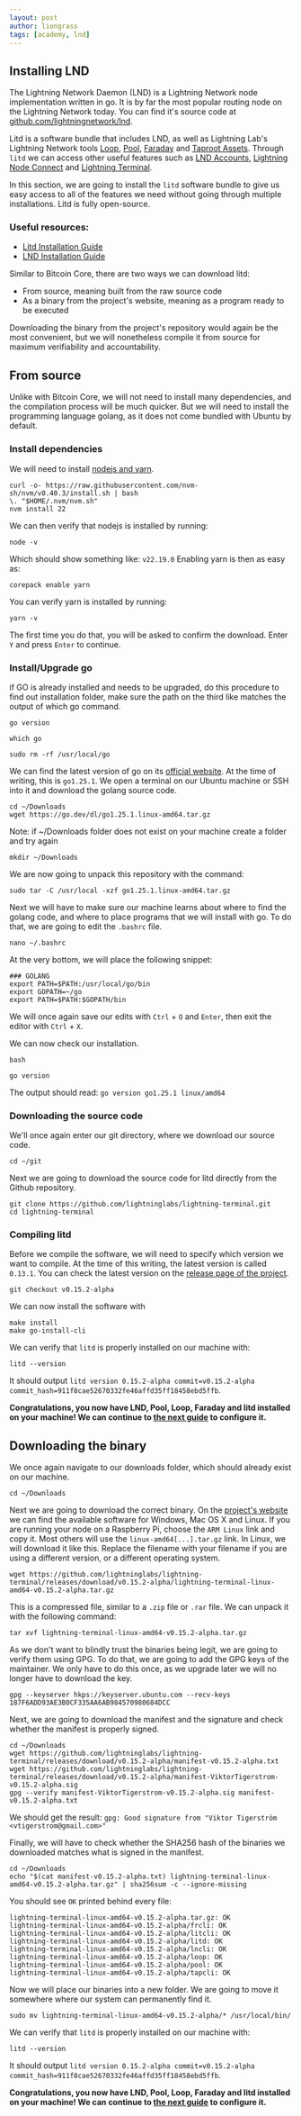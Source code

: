 ```yaml
---
layout: post
author: liongrass
tags: [academy, lnd]
---
```


## Installing LND

The Lightning Network Daemon (LND) is a Lightning Network node implementation written in go. It is by far the most popular routing node on the Lightning Network today. You can find it's source code at [github.com/lightningnetwork/lnd](https://github.com/lightningnetwork/lnd).

Litd is a software bundle that includes LND, as well as Lightning Lab's Lightning Network tools [Loop](https://docs.lightning.engineering/lightning-network-tools/loop), [Pool](https://docs.lightning.engineering/lightning-network-tools/pool), [Faraday](https://docs.lightning.engineering/lightning-network-tools/faraday) and [Taproot Assets](https://docs.lightning.engineering/lightning-network-tools/taproot-assets). Through `litd` we can access other useful features such as [LND Accounts](https://docs.lightning.engineering/lightning-network-tools/lightning-terminal/accounts), [Lightning Node Connect](https://docs.lightning.engineering/lightning-network-tools/lightning-terminal/lightning-node-connect) and [Lightning Terminal](https://docs.lightning.engineering/lightning-network-tools/lightning-terminal/connect).

In this section, we are going to install the `litd` software bundle to give us easy access to all of the features we need without going through multiple installations. Litd is fully open-source.

### Useful resources:

- [Litd Installation Guide](https://docs.lightning.engineering/lightning-network-tools/lightning-terminal/run-litd)
- [LND Installation Guide](https://docs.lightning.engineering/lightning-network-tools/lnd/run-lnd)

Similar to Bitcoin Core, there are two ways we can download litd:

- From source, meaning built from the raw source code
- As a binary from the project's website, meaning as a program ready to be executed

Downloading the binary from the project's repository would again be the most convenient, but we will nonetheless compile it from source for maximum verifiability and accountability.

## From source

Unlike with Bitcoin Core, we will not need to install many dependencies, and the compilation process will be much quicker. But we will need to install the programming language golang, as it does not come bundled with Ubuntu by default.

### Install dependencies

We will need to install [nodejs and yarn](https://nodejs.org/en/download/).

```shell
curl -o- https://raw.githubusercontent.com/nvm-sh/nvm/v0.40.3/install.sh | bash
\. "$HOME/.nvm/nvm.sh"
nvm install 22
```

We can then verify that nodejs is installed by running:

```shell
node -v
```

Which should show something like: `v22.19.0`
Enabling yarn is then as easy as:

```shell
corepack enable yarn
```

You can verify yarn is installed by running:

```shell
yarn -v
```

The first time you do that, you will be asked to confirm the download. Enter `Y` and press `Enter` to continue.

### Install/Upgrade go

if GO is already installed and needs to be upgraded, do this procedure to find out installation folder, make sure the path on the third like matches the output of which go command.
```shell
go version

which go

sudo rm -rf /usr/local/go
```

We can find the latest version of go on its [official website](https://go.dev/dl/). At the time of writing, this is `go1.25.1`. We open a terminal on our Ubuntu machine or SSH into it and download the golang source code.

```shell
cd ~/Downloads
wget https://go.dev/dl/go1.25.1.linux-amd64.tar.gz
```
Note: if ~/Downloads folder does not exist on your machine create a folder and try again
```shell
mkdir ~/Downloads
```

We are now going to unpack this repository with the command:

```shell
sudo tar -C /usr/local -xzf go1.25.1.linux-amd64.tar.gz
```

Next we will have to make sure our machine learns about where to find the golang code, and where to place programs that we will install with go. To do that, we are going to edit the `.bashrc` file.

```shell
nano ~/.bashrc
```

At the very bottom, we will place the following snippet:

```
### GOLANG
export PATH=$PATH:/usr/local/go/bin
export GOPATH=~/go
export PATH=$PATH:$GOPATH/bin
```

We will once again save our edits with `Ctrl` + `O` and `Enter`, then exit the editor with `Ctrl` + `X`.


We can now check our installation.

```shell
bash
```
```shell
go version
```

The output should read: `go version go1.25.1 linux/amd64`

### Downloading the source code

We'll once again enter our git directory, where we download our source code.

```shell
cd ~/git
```

Next we are going to download the source code for litd directly from the Github repository.

```
git clone https://github.com/lightninglabs/lightning-terminal.git
cd lightning-terminal
```

### Compiling litd

Before we compile the software, we will need to specify which version we want to compile. At the time of this writing, the latest version is called `0.13.1`. You can check the latest version on the [release page of the project](https://github.com/lightninglabs/lightning-terminal/releases).

```shell
git checkout v0.15.2-alpha
```

We can now install the software with

```shell
make install
make go-install-cli
```

We can verify that `litd` is properly installed on our machine with:

```shell
litd --version
```

It should output `litd version 0.15.2-alpha commit=v0.15.2-alpha commit_hash=911f8cae52670332fe46affd35ff18458ebd5ffb`.

**Congratulations, you now have LND, Pool, Loop, Faraday and litd installed on your machine! We can continue to [the next guide](/configure-lnd) to configure it.**

## Downloading the binary

We once again navigate to our downloads folder, which should already exist on our machine.

```shell
cd ~/Downloads
```

Next we are going to download the correct binary. On the [project's website](https://github.com/lightninglabs/lightning-terminal/releases) we can find the available software for Windows, Mac OS X and Linux. If you are running your node on a Raspberry Pi, choose the `ARM Linux` link and copy it. Most others will use the `linux-amd64[...].tar.gz` link. In Linux, we will download it like this. Replace the filename with your filename if you are using a different version, or a different operating system.

```shell
wget https://github.com/lightninglabs/lightning-terminal/releases/download/v0.15.2-alpha/lightning-terminal-linux-amd64-v0.15.2-alpha.tar.gz
```

This is a compressed file, similar to a `.zip` file or `.rar` file. We can unpack it with the following command:

```shell
tar xvf lightning-terminal-linux-amd64-v0.15.2-alpha.tar.gz
```

As we don't want to blindly trust the binaries being legit, we are going to verify them using GPG. To do that, we are going to add the GPG keys of the maintainer. We only have to do this once, as we upgrade later we will no longer have to download the key.

```shell
gpg --keyserver hkps://keyserver.ubuntu.com --recv-keys 187F6ADD93AE3B0CF335AA6AB984570980684DCC
```

Next, we are going to download the manifest and the signature and check whether the manifest is properly signed.

```shell
cd ~/Downloads
wget https://github.com/lightninglabs/lightning-terminal/releases/download/v0.15.2-alpha/manifest-v0.15.2-alpha.txt
wget https://github.com/lightninglabs/lightning-terminal/releases/download/v0.15.2-alpha/manifest-ViktorTigerstrom-v0.15.2-alpha.sig
gpg --verify manifest-ViktorTigerstrom-v0.15.2-alpha.sig manifest-v0.15.2-alpha.txt
```

We should get the result: `gpg: Good signature from "Viktor Tigerström <vtigerstrom@gmail.com>"`

Finally, we will have to check whether the SHA256 hash of the binaries we downloaded matches what is signed in the manifest.

```shell
cd ~/Downloads
echo "$(cat manifest-v0.15.2-alpha.txt) lightning-terminal-linux-amd64-v0.15.2-alpha.tar.gz" | sha256sum -c --ignore-missing
```

You should see `OK` printed behind every file:

```shell
lightning-terminal-linux-amd64-v0.15.2-alpha.tar.gz: OK
lightning-terminal-linux-amd64-v0.15.2-alpha/frcli: OK
lightning-terminal-linux-amd64-v0.15.2-alpha/litcli: OK
lightning-terminal-linux-amd64-v0.15.2-alpha/litd: OK
lightning-terminal-linux-amd64-v0.15.2-alpha/lncli: OK
lightning-terminal-linux-amd64-v0.15.2-alpha/loop: OK
lightning-terminal-linux-amd64-v0.15.2-alpha/pool: OK
lightning-terminal-linux-amd64-v0.15.2-alpha/tapcli: OK
```

Now we will place our binaries into a new folder. We are going to move it somewhere where our system can permanently find it.

```shell
sudo mv lightning-terminal-linux-amd64-v0.15.2-alpha/* /usr/local/bin/
```

We can verify that `litd` is properly installed on our machine with:

```shell
litd --version
```

It should output `litd version 0.15.2-alpha commit=v0.15.2-alpha commit_hash=911f8cae52670332fe46affd35ff18458ebd5ffb`.

**Congratulations, you now have LND, Pool, Loop, Faraday and litd installed on your machine! We can continue to [the next guide](/configure-lnd) to configure it.**

